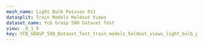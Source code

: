 ```yaml
---
mesh_name: Light Bulb Poisson 011
datasplit: Train Models Holdout Views
dataset_name: Ycb Grasp 590 Dataset Test
view: _0_1_9
key: YCB_GRASP_590_Dataset_Test_train_models_holdout_views_light_bulb_poisson_011__0_1_9
---
```

